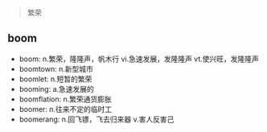 > 繁荣

## boom

- boom: n.繁荣，隆隆声，帆木行 vi.急速发展，发隆隆声 vt.使兴旺，发隆隆声
- boomtown: n.新型城市
- boomlet: n.短暂的繁荣
- booming: a.急速发展的
- boomflation: n.繁荣通货膨胀
- boomer: n.往来不定的临时工
- boomerang: n.回飞镖，飞去归来器 v.害人反害己
